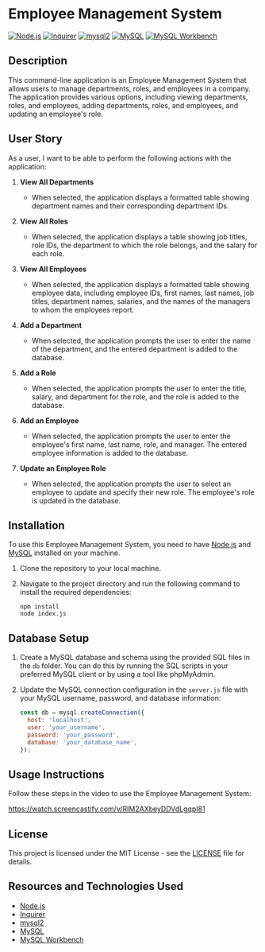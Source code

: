 # Employee Management System

[![Node.js](https://img.shields.io/badge/Node.js-v14.17.3-green.svg)](https://nodejs.org/)
[![Inquirer](https://img.shields.io/badge/Inquirer-v8.2.0-blue.svg)](https://www.npmjs.com/package/inquirer)
[![mysql2](https://img.shields.io/badge/mysql2-v2.3.0-blue.svg)](https://www.npmjs.com/package/mysql2) [![MySQL](https://img.shields.io/badge/MySQL-v8.0-blue.svg)](https://www.mysql.com/)
[![MySQL Workbench](https://img.shields.io/badge/MySQL%20Workbench-v8.0-blue.svg)](https://www.mysql.com/products/workbench/)

## Description

This command-line application is an Employee Management System that allows users to manage departments, roles, and employees in a company. The application provides various options, including viewing departments, roles, and employees, adding departments, roles, and employees, and updating an employee's role.

## User Story

As a user, I want to be able to perform the following actions with the application:

1. **View All Departments**
   - When selected, the application displays a formatted table showing department names and their corresponding department IDs.

2. **View All Roles**
   - When selected, the application displays a table showing job titles, role IDs, the department to which the role belongs, and the salary for each role.

3. **View All Employees**
   - When selected, the application displays a formatted table showing employee data, including employee IDs, first names, last names, job titles, department names, salaries, and the names of the managers to whom the employees report.

4. **Add a Department**
   - When selected, the application prompts the user to enter the name of the department, and the entered department is added to the database.

5. **Add a Role**
   - When selected, the application prompts the user to enter the title, salary, and department for the role, and the role is added to the database.

6. **Add an Employee**
   - When selected, the application prompts the user to enter the employee's first name, last name, role, and manager. The entered employee information is added to the database.

7. **Update an Employee Role**
   - When selected, the application prompts the user to select an employee to update and specify their new role. The employee's role is updated in the database.

## Installation

To use this Employee Management System, you need to have [Node.js](https://nodejs.org/) and [MySQL](https://www.mysql.com/) installed on your machine.

1. Clone the repository to your local machine.

2. Navigate to the project directory and run the following command to install the required dependencies:

   ```shell
   npm install
   node index.js
    ```

## Database Setup

1. Create a MySQL database and schema using the provided SQL files in the `db` folder. You can do this by running the SQL scripts in your preferred MySQL client or by using a tool like phpMyAdmin.

2. Update the MySQL connection configuration in the `server.js` file with your MySQL username, password, and database information:

   ```javascript
   const db = mysql.createConnection({
     host: 'localhost',
     user: 'your_username',
     password: 'your_password',
     database: 'your_database_name',
   });
    ```

## Usage Instructions

Follow these steps in the video to use the Employee Management System:

https://watch.screencastify.com/v/RIM2AXbeyDDVdLgqpI81 

## License

This project is licensed under the MIT License - see the [LICENSE](./LICENSE) file for details.

## Resources and Technologies Used 


- [Node.js](https://nodejs.org/en/) 
- [Inquirer](https://www.npmjs.com/package/inquirer)
- [mysql2](https://www.npmjs.com/package/mysql2)
- [MySQL](https://www.mysql.com/)
- [MySQL Workbench](https://www.mysql.com/products/workbench/)

